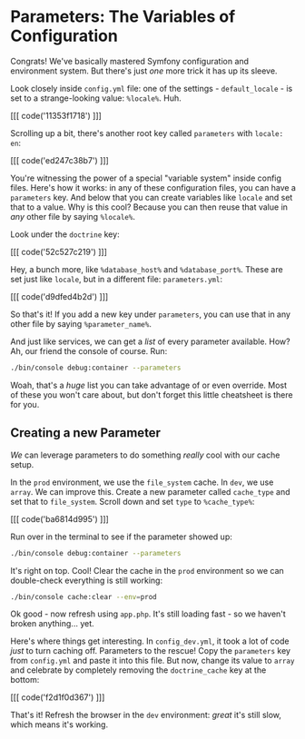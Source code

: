 # Parameters: The Variables of Configuration

Congrats! We've basically mastered Symfony configuration and environment system.
But there's just *one* more trick it has up its sleeve.

Look closely inside `config.yml` file: one of the settings - `default_locale` - is
set to a strange-looking value: `%locale%`. Huh.

[[[ code('11353f1718') ]]]

Scrolling up a bit, there's another root key called `parameters` with `locale: en`:

[[[ code('ed247c38b7') ]]]

You're witnessing the power of a special "variable system" inside config files.
Here's how it works: in any of these configuration files, you can have a
`parameters` key. And below that you can create variables like `locale` and set that
to a value. Why is this cool? Because you can then reuse that value in *any* other file
by saying `%locale%`. 

Look under the `doctrine` key:

[[[ code('52c527c219') ]]]

Hey, a bunch more, like `%database_host%` and `%database_port%`. These are set just
like `locale`, but in a different file: `parameters.yml`:

[[[ code('d9dfed4b2d') ]]]

So that's it! If you add a new key under `parameters`, you can use that in any other
file by saying `%parameter_name%`.

And just like services, we can get a *list* of every parameter available. How? Ah,
our friend the console of course. Run:

```bash
./bin/console debug:container --parameters
```

Woah,  that's a *huge* list you can take advantage of or even override. Most of these
you won't care about, but don't forget this little cheatsheet is there for you.

## Creating a new Parameter

*We* can leverage parameters to do something *really* cool with our cache setup.

In the `prod` environment, we use the `file_system` cache. In `dev`, we use `array`.
We can improve this. Create a new parameter called `cache_type` and set that 
to `file_system`. Scroll down and set `type` to `%cache_type%`:

[[[ code('ba6814d995') ]]]

Run over in the terminal to see if the parameter showed up:

```bash
./bin/console debug:container --parameters
```

It's right on top. Cool! Clear the cache in the `prod` environment so we can double-check
everything is still working:

```bash
./bin/console cache:clear --env=prod
```

Ok good - now refresh using `app.php`. It's still loading fast - so we haven't
broken anything... yet.

Here's where things get interesting. In `config_dev.yml`, it took a lot of code *just*
to turn caching off. Parameters to the rescue! Copy the `parameters` key from `config.yml`
and paste it into this file. But now, change its value to `array` and celebrate
by completely removing the `doctrine_cache` key at the bottom:

[[[ code('f2d1f0d367') ]]]

That's it! Refresh the browser in the `dev` environment: *great* it's still slow,
which means it's working.
